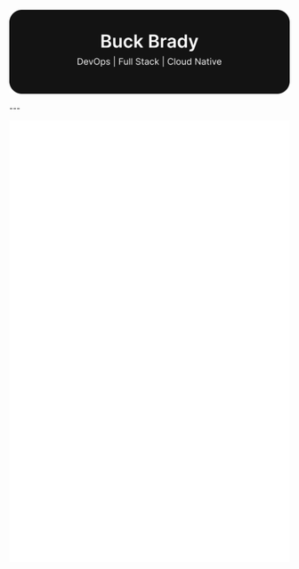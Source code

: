 <p align="center" width="100%">
    <img src='https://raw.githubusercontent.com/buckbrady/buckbrady/main/assets/header.svg' />
</p>
---

![Metrics](/github-metrics.svg)

<!--
**buckbrady/buckbrady** is a ✨ _special_ ✨ repository because its `README.md` (this file) appears on your GitHub profile.

Here are some ideas to get you started:

- 🔭 I’m currently working on ...
- 🌱 I’m currently learning ...
- 👯 I’m looking to collaborate on ...
- 🤔 I’m looking for help with ...
- 💬 Ask me about ...
- 📫 How to reach me: ...
- 😄 Pronouns: ...
- ⚡ Fun fact: ...
-->
